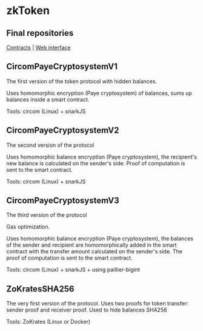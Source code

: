 # zkToken

## Final repositories

[Contracts](https://github.com/druzhtech/zkToken-contracts) |
[Web interface](https://github.com/druzhtech/zkToken-front)

## CircomPayeCryptosystemV1

The first version of the token protocol with hidden balances. 

Uses homomorphic encryption (Paye cryptosystem) of balances, sums up balances inside a smart contract.

Tools: circom (Linux) + snarkJS

## CircomPayeCryptosystemV2

The second version of the protocol

Uses homomorphic balance encryption (Paye cryptosystem), the recipient's new balance is calculated on the sender's side. Proof of computation is sent to the smart contract.

Tools: circom (Linux) + snarkJS

## CircomPayeCryptosystemV3

The third version of the protocol

Gas optimization.

Uses homomorphic balance encryption (Paye cryptosystem), the balances of the sender and recipient are homomorphically added in the smart contract with the transfer amount calculated on the sender's side. The proof of computation is sent to the smart contract.

Tools: circom (Linux) + snarkJS + using paillier-bigint

## ZoKratesSHA256

The very first version of the protocol. Uses two proofs for token transfer: sender proof and receiver proof. Used to hide balances SHA256

Tools: ZoKrates (Linux or Docker)

